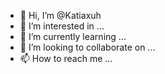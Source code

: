 - 👋 Hi, I’m @Katiaxuh
- 👀 I’m interested in ...
- 🌱 I’m currently learning ...
- 💞️ I’m looking to collaborate on ...
- 📫 How to reach me ...

<!---
Katiaxuh/Katiaxuh is a ✨ special ✨ repository because its `README.md` (this file) appears on your GitHub profile.
You can click the Preview link to take a look at your changes.
--->
